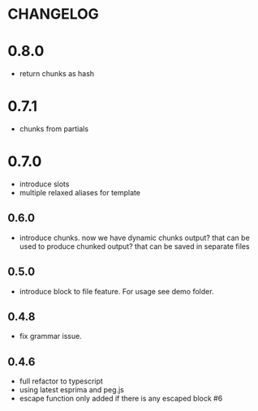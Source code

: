 # CHANGELOG

# 0.8.0

- return chunks as hash

# 0.7.1

- chunks from partials

# 0.7.0

- introduce slots
- multiple relaxed aliases for template

## 0.6.0

- introduce chunks. now we have dynamic chunks output? that can be used to produce chunked output? that can be saved in separate files

## 0.5.0

- introduce block to file feature. For usage see demo folder.

## 0.4.8

- fix grammar issue.

## 0.4.6

- full refactor to typescript
- using latest esprima and peg.js
- escape function only added if there is any escaped block #6
